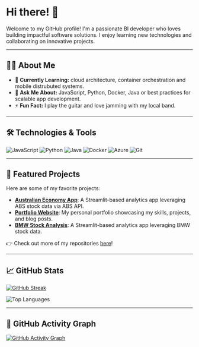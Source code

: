 # Hi there! 👋

Welcome to my GitHub profile! I'm a passionate BI developer who loves building impactful software solutions. I enjoy learning new technologies and collaborating on innovative projects.

---

## 👩‍💻 About Me

- 🌱 **Currently Learning:** cloud architecture, container orchestration and mobile distrubuted systems.
- 💬 **Ask Me About:** JavaScript, Python, Docker, Java or best practices for scalable app development.
- ⚡ **Fun Fact:** I play the guitar and love jamming with my local band.

---

## 🛠 Technologies & Tools

![JavaScript](https://img.shields.io/badge/-JavaScript-F7DF1E?logo=javascript&logoColor=black&style=flat)
![Python](https://img.shields.io/badge/-Python-3776AB?logo=python&logoColor=white&style=flat)
![Java](https://img.shields.io/badge/-Java-007396?logo=java&logoColor=white&style=flat)
![Docker](https://img.shields.io/badge/-Docker-2496ED?logo=docker&logoColor=white&style=flat)
![Azure](https://img.shields.io/badge/-Azure-0078D7?logo=microsoft-azure&logoColor=white&style=flat)
![Git](https://img.shields.io/badge/-Git-F05032?logo=git&logoColor=white&style=flat)

---

## 🚀 Featured Projects

Here are some of my favorite projects:

- [**Australian Economy App**](https://australia-trade-demo.streamlit.app/): A Streamlit-based analytics app leveraging ABS stock data via ABS API.
- [**Portfolio Website**](https://github.com/yourusername/portfolio): My personal portfolio showcasing my skills, projects, and blog posts.
- [**BMW Stock Analysis**](https://bmw-stock-analysis-dashboard.streamlit.app/): A Streamlit-based analytics app leveraging BMW stock data.

👉 Check out more of my repositories [here](https://github.com/Ads2024?tab=repositories)!

---

## 📈 GitHub Stats

[![GitHub Streak](https://github-readme-streak-stats.herokuapp.com?user=Ads2024&theme=dark&background=000000)](https://git.io/streak-stats)

![Top Languages](https://github-readme-stats.vercel.app/api/top-langs/?username=Ads2024&layout=compact&theme=vision-friendly-dark)

---


## 🎨 GitHub Activity Graph

[![GitHub Activity Graph](https://github-readme-activity-graph.cyclic.app/graph?username=Ads2024&theme=github)](https://github.com/Ashutosh00710/github-readme-activity-graph)


